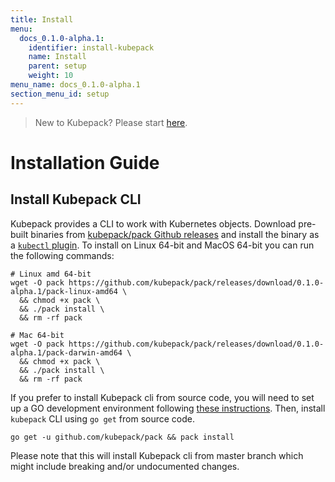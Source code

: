 ```yaml
---
title: Install
menu:
  docs_0.1.0-alpha.1:
    identifier: install-kubepack
    name: Install
    parent: setup
    weight: 10
menu_name: docs_0.1.0-alpha.1
section_menu_id: setup
---
```


> New to Kubepack? Please start [here](/docs/0.1.0-alpha.1/guides/README).

# Installation Guide

## Install Kubepack CLI
Kubepack provides a CLI to work with Kubernetes objects. Download pre-built binaries from [kubepack/pack Github releases](https://github.com/kubepack/pack/releases) and install the binary as a [`kubectl` plugin](https://kubernetes.io/docs/tasks/extend-kubectl/kubectl-plugins/). To install on Linux 64-bit and MacOS 64-bit you can run the following commands:

```console
# Linux amd 64-bit
wget -O pack https://github.com/kubepack/pack/releases/download/0.1.0-alpha.1/pack-linux-amd64 \
  && chmod +x pack \
  && ./pack install \
  && rm -rf pack

# Mac 64-bit
wget -O pack https://github.com/kubepack/pack/releases/download/0.1.0-alpha.1/pack-darwin-amd64 \
  && chmod +x pack \
  && ./pack install \
  && rm -rf pack
```

If you prefer to install Kubepack cli from source code, you will need to set up a GO development environment following [these instructions](https://golang.org/doc/code.html). Then, install `kubepack` CLI using `go get` from source code.

```console
go get -u github.com/kubepack/pack && pack install
```

Please note that this will install Kubepack cli from master branch which might include breaking and/or undocumented changes.
